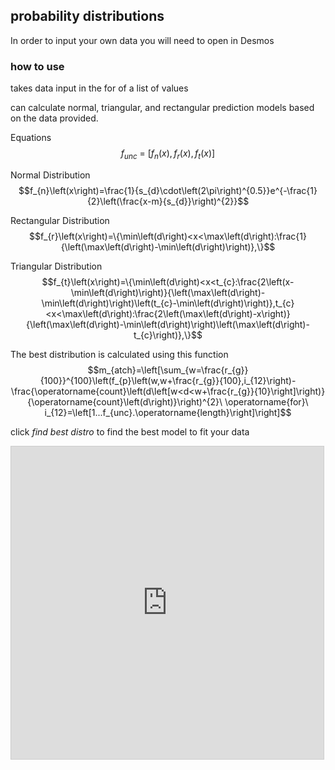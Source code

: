 ## probability distributions

<!-- META use demsos to fit a list of continuous data to probability distribution. Then use this distribution to calculate probities  META -->

In order to input your own data you will need to open in Desmos

### how to use

takes data input in the for of a list of values

can calculate normal, triangular, and rectangular prediction models based on the data provided.

Equations
$$f_{unc}\ =\ \left[f_{n}\left(x\right),f_{r}\left(x\right),f_{t}\left(x\right)\right]$$

Normal Distribution
$$f_{n}\left(x\right)=\frac{1}{s_{d}\cdot\left(2\pi\right)^{0.5}}e^{-\frac{1}{2}\left(\frac{x-m}{s_{d}}\right)^{2}}$$

Rectangular Distribution
$$f_{r}\left(x\right)=\{\min\left(d\right)<x<\max\left(d\right):\frac{1}{\left(\max\left(d\right)-\min\left(d\right)\right)},\}$$

Triangular Distribution
$$f_{t}\left(x\right)=\{\min\left(d\right)<x<t_{c}:\frac{2\left(x-\min\left(d\right)\right)}{\left(\max\left(d\right)-\min\left(d\right)\right)\left(t_{c}-\min\left(d\right)\right)},t_{c}<x<\max\left(d\right):\frac{2\left(\max\left(d\right)-x\right)}{\left(\max\left(d\right)-\min\left(d\right)\right)\left(\max\left(d\right)-t_{c}\right)},\}$$

The best distribution is calculated using this function
$$m_{atch}=\left[\sum_{w=\frac{r_{g}}{100}}^{100}\left(f_{p}\left(w,w+\frac{r_{g}}{100},i_{12}\right)-\frac{\operatorname{count}\left(d\left[w<d<w+\frac{r_{g}}{10}\right]\right)}{\operatorname{count}\left(d\right)}\right)^{2}\ \operatorname{for}\ i_{12}=\left[1...f_{unc}.\operatorname{length}\right]\right]$$

click *find best distro* to find the best model to fit your data

<iframe src="https://www.desmos.com/calculator/acydcvlec3?embed" width="500" height="500" style="border: 1px solid #ccc" frameborder=0></iframe>
<!-- LAST EDITED 1699414745 LAST EDITED-->